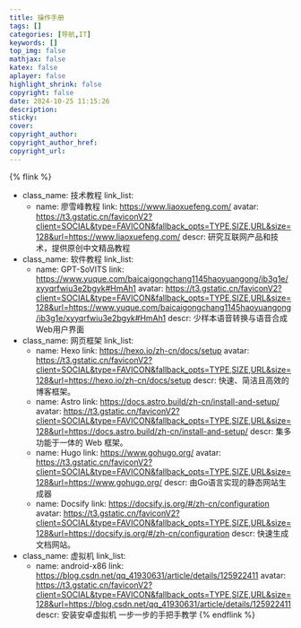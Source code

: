 ```yaml
---
title: 操作手册
tags: []
categories: [导航,IT]
keywords: []
top_img: false
mathjax: false
katex: false
aplayer: false
highlight_shrink: false
copyright: false
date: 2024-10-25 11:15:26
description:
sticky:
cover:
copyright_author:
copyright_author_href:
copyright_url:
---
```



{% flink %}
- class_name:  技术教程
  link_list:
    - name: 廖雪峰教程
      link: https://www.liaoxuefeng.com/
      avatar: https://t3.gstatic.cn/faviconV2?client=SOCIAL&type=FAVICON&fallback_opts=TYPE,SIZE,URL&size=128&url=https://www.liaoxuefeng.com/
      descr: 研究互联网产品和技术，提供原创中文精品教程
- class_name:  软件教程
  link_list:
    - name: GPT-SoVITS
      link: https://www.yuque.com/baicaigongchang1145haoyuangong/ib3g1e/xyyqrfwiu3e2bgyk#HmAh1
      avatar: https://t3.gstatic.cn/faviconV2?client=SOCIAL&type=FAVICON&fallback_opts=TYPE,SIZE,URL&size=128&url=https://www.yuque.com/baicaigongchang1145haoyuangong/ib3g1e/xyyqrfwiu3e2bgyk#HmAh1
      descr: 少样本语音转换与语音合成Web用户界面
- class_name:  网页框架
  link_list:
    - name: Hexo
      link: https://hexo.io/zh-cn/docs/setup
      avatar: https://t3.gstatic.cn/faviconV2?client=SOCIAL&type=FAVICON&fallback_opts=TYPE,SIZE,URL&size=128&url=https://hexo.io/zh-cn/docs/setup
      descr: 快速、简洁且高效的博客框架。
    - name: Astro
      link: https://docs.astro.build/zh-cn/install-and-setup/
      avatar: https://t3.gstatic.cn/faviconV2?client=SOCIAL&type=FAVICON&fallback_opts=TYPE,SIZE,URL&size=128&url=https://docs.astro.build/zh-cn/install-and-setup/
      descr: 集多功能于一体的 Web 框架。
    - name: Hugo
      link: https://www.gohugo.org/
      avatar: https://t3.gstatic.cn/faviconV2?client=SOCIAL&type=FAVICON&fallback_opts=TYPE,SIZE,URL&size=128&url=https://www.gohugo.org/
      descr: 由Go语言实现的静态网站生成器
    - name: Docsify
      link: https://docsify.js.org/#/zh-cn/configuration
      avatar: https://t3.gstatic.cn/faviconV2?client=SOCIAL&type=FAVICON&fallback_opts=TYPE,SIZE,URL&size=128&url=https://docsify.js.org/#/zh-cn/configuration
      descr: 快速生成文档网站。
- class_name:  虚拟机
  link_list:
    - name: android-x86
      link: https://blog.csdn.net/qq_41930631/article/details/125922411
      avatar: https://t3.gstatic.cn/faviconV2?client=SOCIAL&type=FAVICON&fallback_opts=TYPE,SIZE,URL&size=128&url=https://blog.csdn.net/qq_41930631/article/details/125922411
      descr: 安装安卓虚拟机 一步一步的手把手教学
{% endflink %}